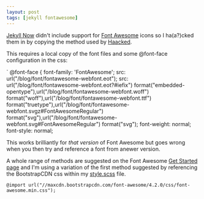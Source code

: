 ```yaml
---
layout: post
tags: [jekyll fontawesome]
---
```

[Jekyll Now](https://github.com/barryclark/jekyll-now) didn't include support for [Font Awesome](http://fontawesome.io/) icons so I ha(a?)cked them in by copying the method used by [Haacked](https://github.com/Haacked/haacked.com).

This requires a local copy of the font files and some @font-face configuration in the css:

` @font-face {
    font-family: 'FontAwesome';
    src: url("/blog/font/fontawesome-webfont.eot");
    src: url("/blog/font/fontawesome-webfont.eot?#iefix") format("embedded-opentype"),url("/blog/font/fontawesome-webfont.woff") format("woff"),url("/blog/font/fontawesome-webfont.ttf") format("truetype"),url("/blog/font/fontawesome-webfont.svgz#FontAwesomeRegular") format("svg"),url("/blog/font/fontawesome-webfont.svg#FontAwesomeRegular") format("svg");
    font-weight: normal;
    font-style: normal;

This works brilliantly for *that version* of Font Awesome but goes wrong when you then try and reference a font from anewer version.

A whole range of methods are suggested on the Font Awesome [Get Started page](http://fontawesome.io/get-started/) and I'm using a variation of the first method suggested by referencing the BootstrapCDN css within my [style.scss](https://github.com/idiotandrobot/blog/commit/357395b8562872824a98f52cf99a5e5810a7ffc3) file.

`@import url("//maxcdn.bootstrapcdn.com/font-awesome/4.2.0/css/font-awesome.min.css");`

